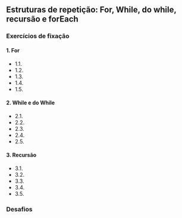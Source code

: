 ## Estruturas de repetição: For, While, do while, recursão e forEach
### Exercícios de fixação

#### 1. For 
>

* 1.1\. 
* 1.2\. 
* 1.3\. 
* 1.4\. 
* 1.5\.

#### 2. While e do While
>

* 2.1\.
* 2.2\.
* 2.3\.
* 2.4\.
* 2.5\.

#### 3. Recursão
>

* 3.1\.
* 3.2\.
* 3.3\.
* 3.4\.
* 3.5\.

### Desafios
